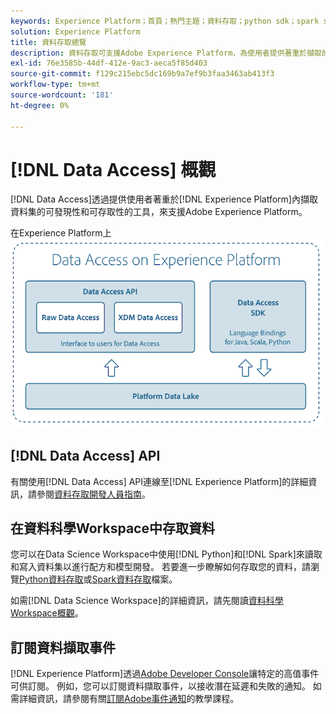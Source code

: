 ```yaml
---
keywords: Experience Platform；首頁；熱門主題；資料存取；python sdk；spark sdk；資料存取api
solution: Experience Platform
title: 資料存取總覽
description: 資料存取可支援Adobe Experience Platform，為使用者提供著重於擷取的Experience Platform資料集可探索性和可存取性的工具。
exl-id: 76e3585b-44df-412e-9ac3-aeca5f85d403
source-git-commit: f129c215ebc5dc169b9a7ef9b3faa3463ab413f3
workflow-type: tm+mt
source-wordcount: '181'
ht-degree: 0%

---
```


# [!DNL Data Access] 概觀

[!DNL Data Access]透過提供使用者著重於[!DNL Experience Platform]內擷取資料集的可發現性和可存取性的工具，來支援Adobe Experience Platform。

在Experience Platform上![資料存取](images/Data_Access_Experience_Platform.png)

## [!DNL Data Access] API

有關使用[!DNL Data Access] API連線至[!DNL Experience Platform]的詳細資訊，請參閱[資料存取開發人員指南](api.md)。

## 在資料科學Workspace中存取資料

您可以在Data Science Workspace中使用[!DNL Python]和[!DNL Spark]來讀取和寫入資料集以進行配方和模型開發。 若要進一步瞭解如何存取您的資料，請瀏覽[Python資料存取](../data-science-workspace/authoring/python.md)或[Spark資料存取](../data-science-workspace/authoring/spark.md)檔案。

如需[!DNL Data Science Workspace]的詳細資訊，請先閱讀[資料科學Workspace概觀](../data-science-workspace/home.md)。

## 訂閱資料擷取事件

[!DNL Experience Platform]透過[Adobe Developer Console](https://www.adobe.com/go/devs_console_ui)讓特定的高值事件可供訂閱。 例如，您可以訂閱資料擷取事件，以接收潛在延遲和失敗的通知。 如需詳細資訊，請參閱有關[訂閱Adobe事件通知](../observability/alerts/subscribe.md)的教學課程。
